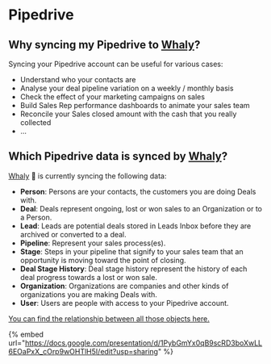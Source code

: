 # Pipedrive

## **Why syncing my Pipedrive to** [**Whaly**](https://whaly.io)**?**

Syncing your Pipedrive account can be useful for various cases:

* Understand who your contacts are
* Analyse your deal pipeline variation on a weekly / monthly basis
* Check the effect of your marketing campaigns on sales
* Build Sales Rep performance dashboards to animate your sales team
* Reconcile your Sales closed amount with the cash that you really collected
* ...

## Which Pipedrive data is synced by [Whaly](https://whaly.io)?

[Whaly](https://whaly.io) 🐳 is currently syncing the following data:

* **Person**: Persons are your contacts, the customers you are doing Deals with.
* **Deal**: Deals represent ongoing, lost or won sales to an Organization or to a Person.
* **Lead**: Leads are potential deals stored in Leads Inbox before they are archived or converted to a deal.
* **Pipeline**: Represent your sales process(es).
* **Stage**: Steps in your pipeline that signify to your sales team that an opportunity is moving toward the point of closing.
* **Deal Stage History**: Deal stage history represent the history of each deal progress towards a lost or won sale.
* **Organization**: Organizations are companies and other kinds of organizations you are making Deals with.
* **User**: Users are people with access to your Pipedrive account.

[You can find the relationship between all those objects here.](https://docs.google.com/presentation/d/1PybGmYx0qB9scRD3boXwLL6EOaPxX\_cOrp9wOHTlH5I/edit?usp=sharing)

{% embed url="https://docs.google.com/presentation/d/1PybGmYx0qB9scRD3boXwLL6EOaPxX_cOrp9wOHTlH5I/edit?usp=sharing" %}
